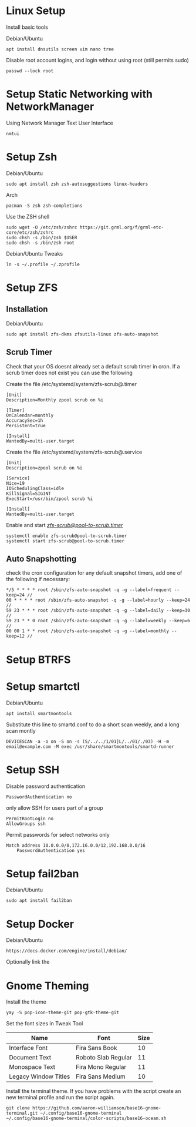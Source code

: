 # Linux Setup

Install basic tools

Debian/Ubuntu

    apt install dnsutils screen vim nano tree

Disable root account logins, and login without using root (still permits sudo)

    passwd --lock root

# Setup Static Networking with NetworkManager

Using Network Manager Text User Interface

    nmtui

# Setup Zsh

Debian/Ubuntu

    sudo apt install zsh zsh-autosuggestions linux-headers

Arch

    pacman -S zsh zsh-completions

Use the ZSH shell

    sudo wget -O /etc/zsh/zshrc https://git.grml.org/f/grml-etc-core/etc/zsh/zshrc
    sudo chsh -s /bin/zsh $USER
    sudo chsh -s /bin/zsh root

Debian/Ubuntu Tweaks

    ln -s ~/.profile ~/.zprofile


# Setup ZFS
## Installation

Debian/Ubuntu

    sudo apt install zfs-dkms zfsutils-linux zfs-auto-snapshot

## Scrub Timer

Check that your OS doesnt already set a default scrub timer in cron. If a scrub timer does not exist you can use the following

Create the file /etc/systemd/system/zfs-scrub@.timer

    [Unit]
    Description=Monthly zpool scrub on %i

    [Timer]
    OnCalendar=monthly
    AccuracySec=1h
    Persistent=true

    [Install]
    WantedBy=multi-user.target

Create the file /etc/systemd/system/zfs-scrub@.service

    [Unit]
    Description=zpool scrub on %i

    [Service]
    Nice=19
    IOSchedulingClass=idle
    KillSignal=SIGINT
    ExecStart=/usr/bin/zpool scrub %i

    [Install]
    WantedBy=multi-user.target

Enable and start *zfs-scrub@pool-to-scrub.timer*

    systemctl enable zfs-scrub@pool-to-scrub.timer
    systemctl start zfs-scrub@pool-to-scrub.timer

## Auto Snapshotting

check the cron configuration for any default snapshot timers, add one of the following if necessary:

    */5 * * * * root /sbin/zfs-auto-snapshot -q -g --label=frequent --keep=24 //
    00 * * * * root /sbin/zfs-auto-snapshot -q -g --label=hourly --keep=24 //
    59 23 * * * root /sbin/zfs-auto-snapshot -q -g --label=daily --keep=30 //
    59 23 * * 0 root /sbin/zfs-auto-snapshot -q -g --label=weekly --keep=6 //
    00 00 1 * * root /sbin/zfs-auto-snapshot -q -g --label=monthly --keep=12 //

# Setup BTRFS

# Setup smartctl

Debian/Ubuntu

    apt install smartmontools

Substitute this line to smartd.conf to do a short scan weekly, and a long scan montly

    DEVICESCAN -a -o on -S on -s (S/../../1/01|L/../01/./03) -H -m email@example.com -M exec /usr/share/smartmontools/smartd-runner

# Setup SSH

Disable password authentication

    PasswordAuthentication no

only allow SSH for users part of a group

    PermitRootLogin no
    AllowGroups ssh

Permit passwords for select networks only 

    Match address 10.0.0.0/8,172.16.0.0/12,192.168.0.0/16
        PasswordAuthentication yes

# Setup fail2ban

Debian/Ubuntu

    sudo apt install fail2ban


# Setup Docker

Debian/Ubuntu

    https://docs.docker.com/engine/install/debian/

Optionally link the
# Gnome Theming

Install the theme

    yay -S pop-icon-theme-git pop-gtk-theme-git

Set the font sizes in Tweak Tool

| Name                 | Font                | Size |
| -------------------- | ------------------- | ---- |
| Interface Font       | Fira Sans Book      | 10   |
| Document Text        | Roboto Slab Regular | 11   |
| Monospace Text       | Fira Mono Regular   | 11   |
| Legacy Window Titles | Fira Sans Medium    | 10   |

Install the terminal theme. If you have problems with the script create an new terminal profile and run the script again.

    git clone https://github.com/aaron-williamson/base16-gnome-terminal.git ~/.config/base16-gnome-terminal
    ~/.config/base16-gnome-terminal/color-scripts/base16-ocean.sh

